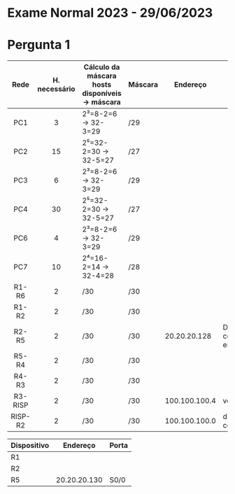 # Exame Normal 2023 - 29/06/2023

# Pergunta 1

|  Rede   | H. necessário | Cálculo da máscara<br />hosts disponíveis -> máscara | Máscara | Endereço      | Razão                         |
| :-----: | :-----------: | ---------------------------------------------------- | ------- | ------------- | ----------------------------- |
|   PC1   |       3       | 2³=8-2=6 -> 32-3=29                                  | /29     |               |                               |
|   PC2   |      15       | 2⁵=32-2=30 -> 32-5=27                                | /27     |               |                               |
|   PC3   |       6       | 2³=8-2=6 -> 32-3=29                                  | /29     |               |                               |
|   PC4   |      30       | 2⁵=32-2=30 -> 32-5=27                                | /27     |               |                               |
|   PC6   |       4       | 2³=8-2=6 -> 32-3=29                                  | /29     |               |                               |
|   PC7   |      10       | 2⁴=16-2=14 -> 32-4=28                                | /28     |               |                               |
|  R1-R6  |       2       | /30                                                  | /30     |               |                               |
|  R1-R2  |       2       | /30                                                  | /30     |               |                               |
|  R2-R5  |       2       | /30                                                  | /30     | 20.20.20.128  | Diretamente conectado em S0/0 |
|  R5-R4  |       2       | /30                                                  | /30     |               |                               |
|  R4-R3  |       2       | /30                                                  | /30     |               |                               |
| R3-RISP |       2       | /30                                                  | /30     | 100.100.100.4 | vem de R5                     |
| RISP-R2 |       2       | /30                                                  | /30     | 100.100.100.0 | directly connected            |

| Dispositivo | Endereço     | Porta |
| ----------- | ------------ | ----- |
| R1          |              |       |
| R2          |              |       |
| R5          | 20.20.20.130 | S0/0  |
